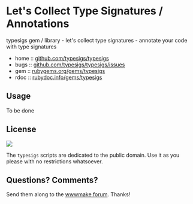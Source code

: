 
# Let's Collect Type Signatures / Annotations

typesigs gem / library - let's collect type signatures - annotate your code with type signatures

* home  :: [github.com/typesigs/typesigs](https://github.com/typesigs/typesigs)
* bugs  :: [github.com/typesigs/typesigs/issues](https://github.com/typesigs/typesigs/issues)
* gem   :: [rubygems.org/gems/typesigs](https://rubygems.org/gems/typesigs)
* rdoc  :: [rubydoc.info/gems/typesigs](http://rubydoc.info/gems/typesigs)


## Usage

To be done


## License

![](https://publicdomainworks.github.io/buttons/zero88x31.png)

The `typesigs` scripts are dedicated to the public domain.
Use it as you please with no restrictions whatsoever.


## Questions? Comments?

Send them along to the [wwwmake forum](http://groups.google.com/group/wwwmake).
Thanks!
